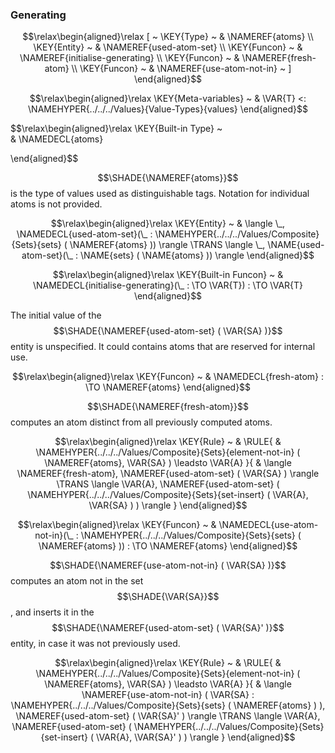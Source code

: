 ### Generating
               


$$\relax\begin{aligned}\relax
  [ ~ 
  \KEY{Type} ~ & \NAMEREF{atoms} \\
  \KEY{Entity} ~ & \NAMEREF{used-atom-set} \\
  \KEY{Funcon} ~ & \NAMEREF{initialise-generating} \\
  \KEY{Funcon} ~ & \NAMEREF{fresh-atom} \\
  \KEY{Funcon} ~ & \NAMEREF{use-atom-not-in}
  ~ ]
\end{aligned}$$

$$\relax\begin{aligned}\relax
  \KEY{Meta-variables} ~ 
  & \VAR{T} <: \NAMEHYPER{../../../Values}{Value-Types}{values}
\end{aligned}$$

$$\relax\begin{aligned}\relax
  \KEY{Built-in Type} ~  
  & \NAMEDECL{atoms}  
  
\end{aligned}$$


  $$\SHADE{\NAMEREF{atoms}}$$ is the type of values used as distinguishable tags.
  Notation for individual atoms is not provided.


$$\relax\begin{aligned}\relax
  \KEY{Entity} ~ 
  & \langle \_, \NAMEDECL{used-atom-set}(\_ : \NAMEHYPER{../../../Values/Composite}{Sets}{sets}
                                                            ( \NAMEREF{atoms} )) \rangle \TRANS  \langle \_, \NAME{used-atom-set}(\_ : \NAME{sets}
                                                                                               ( \NAME{atoms} )) \rangle
\end{aligned}$$

$$\relax\begin{aligned}\relax
  \KEY{Built-in Funcon} ~ 
  & \NAMEDECL{initialise-generating}(\_ :  \TO \VAR{T}) :  \TO \VAR{T}
\end{aligned}$$


  The initial value of the $$\SHADE{\NAMEREF{used-atom-set}
           ( \VAR{SA} )}$$ entity is unspecified. It could
  contains atoms that are reserved for internal use.


$$\relax\begin{aligned}\relax
  \KEY{Funcon} ~ 
  & \NAMEDECL{fresh-atom} :  \TO \NAMEREF{atoms}
\end{aligned}$$


  $$\SHADE{\NAMEREF{fresh-atom}}$$ computes an atom distinct from all previously computed atoms.


$$\relax\begin{aligned}\relax
  \KEY{Rule} ~ 
    & \RULE{
      & \NAMEHYPER{../../../Values/Composite}{Sets}{element-not-in}
          ( \NAMEREF{atoms},   
            \VAR{SA} ) \leadsto
          \VAR{A}
      }{
      &  \langle \NAMEREF{fresh-atom}, \NAMEREF{used-atom-set} ( \VAR{SA} ) \rangle \TRANS 
          \langle \VAR{A}, \NAMEREF{used-atom-set} ( \NAMEHYPER{../../../Values/Composite}{Sets}{set-insert}
                                                   ( \VAR{A},   
                                                     \VAR{SA} ) ) \rangle
      }
\end{aligned}$$

$$\relax\begin{aligned}\relax
  \KEY{Funcon} ~ 
  & \NAMEDECL{use-atom-not-in}(\_ : \NAMEHYPER{../../../Values/Composite}{Sets}{sets}
                                ( \NAMEREF{atoms} )) :  \TO \NAMEREF{atoms}
\end{aligned}$$


  $$\SHADE{\NAMEREF{use-atom-not-in}
           ( \VAR{SA} )}$$ computes an atom not in the set $$\SHADE{\VAR{SA}}$$, and inserts it
  in the $$\SHADE{\NAMEREF{used-atom-set}
           ( \VAR{SA}' )}$$ entity, in case it was not previously used.


$$\relax\begin{aligned}\relax
  \KEY{Rule} ~ 
    & \RULE{
      & \NAMEHYPER{../../../Values/Composite}{Sets}{element-not-in}
          ( \NAMEREF{atoms},   
            \VAR{SA} ) \leadsto
          \VAR{A}
      }{
      &  \langle \NAMEREF{use-atom-not-in}
                              ( \VAR{SA} : \NAMEHYPER{../../../Values/Composite}{Sets}{sets}
                                            ( \NAMEREF{atoms} ) ), \NAMEREF{used-atom-set} ( \VAR{SA}' ) \rangle \TRANS 
          \langle \VAR{A}, \NAMEREF{used-atom-set} ( \NAMEHYPER{../../../Values/Composite}{Sets}{set-insert}
                                                   ( \VAR{A},   
                                                     \VAR{SA}' ) ) \rangle
      }
\end{aligned}$$



[Funcons-beta]: /CBS-beta/math/Funcons-beta
  "FUNCONS-BETA"
[Unstable-Funcons-beta]: /CBS-beta/math/Unstable-Funcons-beta
  "UNSTABLE-FUNCONS-BETA"
[Languages-beta]: /CBS-beta/math/Languages-beta
  "LANGUAGES-BETA"
[Unstable-Languages-beta]: /CBS-beta/math/Unstable-Languages-beta
  "UNSTABLE-LANGUAGES-BETA"
[CBS-beta]: /CBS-beta 
  "CBS-BETA"
